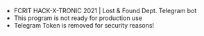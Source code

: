 - FCRIT HACK-X-TRONIC 2021 | Lost & Found Dept. Telegram bot
- This program is not ready for production use
- Telegram Token is removed for security reasons!
